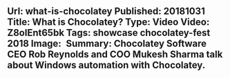 Url: what-is-chocolatey
Published: 20181031
Title: What is Chocolatey?
Type: Video
Video: Z8olEnt65bk
Tags: showcase chocolatey-fest 2018
Image: <img class="lazy" src="data:image/gif;base64,R0lGODlhAQABAIAAAAAAAP///yH5BAEAAAAALAAAAAABAAEAAAIBRAA7" data-src="/content/images/videos/03-13.jpg" alt="What is Chocolatey?" title="What is Chocolatey?" />
Summary: Chocolatey Software CEO Rob Reynolds and COO Mukesh Sharma talk about Windows automation with Chocolatey.
---